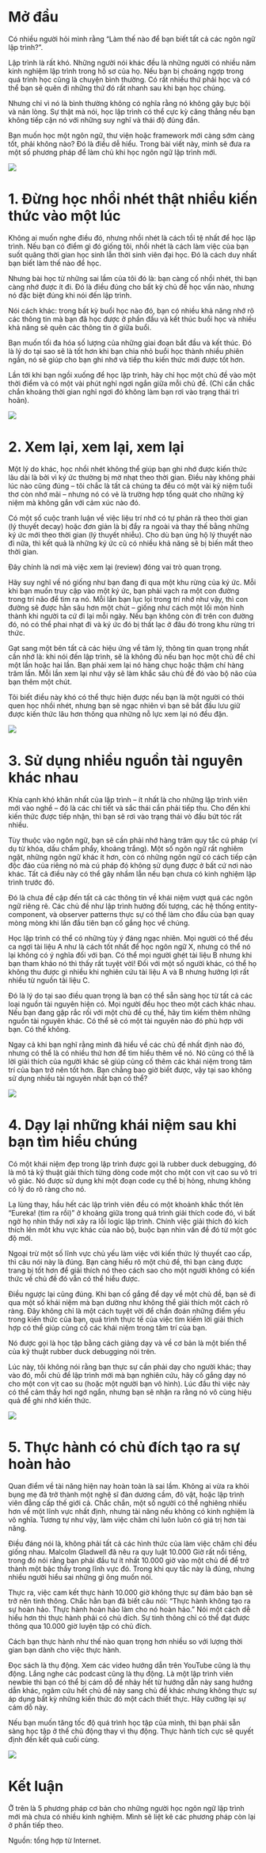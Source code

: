 # Mở đầu
Có nhiều người hỏi mình rằng “Làm thế nào để bạn biết tất cả các ngôn ngữ lập trình?”.

Lập trình là rất khó. Những người nói khác đều là những người có nhiều năm kinh nghiệm lập trình trong hồ sơ của họ. Nếu bạn bị choáng ngợp trong quá trình học cũng là chuyện bình thường. Có rất nhiều thứ phải học và có thể bạn sẽ quên đi những thứ đó rất nhanh sau khi bạn học chúng.

Nhưng chỉ vì nó là bình thường không có nghĩa rằng nó không gây bực bội và nản lòng. Sự thật mà nói, học lập trình có thể cực kỳ căng thẳng nếu bạn không tiếp cận nó với những suy nghĩ và thái độ đúng đắn.

Bạn muốn học một ngôn ngữ, thư viện hoặc framework mới càng sớm càng tốt, phải không nào? Đó là điều dễ hiểu. Trong bài viết này, mình sẽ đưa ra một số phương pháp để làm chủ khi học ngôn ngữ lập trình mới.

![](https://images.viblo.asia/29840aab-f042-4498-baf4-7ba782a3d56f.jpg)

# 1. Đừng học nhồi nhét thật nhiều kiến thức vào một lúc
Không ai muốn nghe điều đó, nhưng nhồi nhét là cách tồi tệ nhất để học lập trình. Nếu bạn có điểm gì đó giống tôi, nhồi nhét là cách làm việc của bạn suốt quãng thời gian học sinh lẫn thời sinh viên đại học. Đó là cách duy nhất bạn biết làm thế nào để học.

Nhưng bài học từ những sai lầm của tôi đó là: bạn càng cố nhồi nhét, thì bạn càng nhớ được ít đi. Đó là điều đúng cho bất kỳ chủ đề học vấn nào, nhưng nó đặc biệt đúng khi nói đến lập trình.

Nói cách khác: trong bất kỳ buổi học nào đó, bạn có nhiều khả năng nhớ rõ các thông tin mà bạn đã học được ở phần đầu và kết thúc buổi học và nhiều khả năng sẽ quên các thông tin ở giữa buổi.

Bạn muốn tối đa hóa số lượng của những giai đoạn bắt đầu và kết thúc. Đó là lý do tại sao sẽ là tốt hơn khi bạn chia nhỏ buổi học thành nhiều phiên ngắn, nó sẽ giúp cho bạn ghi nhớ và tiếp thu kiến thức mới được tốt hơn.

Lần tới khi bạn ngồi xuống để học lập trình, hãy chỉ học một chủ đề vào một thời điểm và có một vài phút nghỉ ngơi ngắn giữa mỗi chủ đề. (Chỉ cần chắc chắn khoảng thời gian nghỉ ngơi đó không làm bạn rơi vào trạng thái trì hoãn).

![](https://images.viblo.asia/4b5a52d8-c0f2-4bee-a8ac-a1684c8d714a.png)

# 2. Xem lại, xem lại, xem lại
Một lý do khác, học nhồi nhét không thể giúp bạn ghi nhớ được kiến thức lâu dài là bởi vì ký ức thường bị mờ nhạt theo thời gian. Điều này không phải lúc nào cũng đúng – tôi chắc là tất cả chúng ta đều có một vài kỷ niệm tuổi thơ còn nhớ mãi – nhưng nó có vẻ là trường hợp tổng quát cho những kỷ niệm mà không gắn với cảm xúc nào đó.

Có một số cuộc tranh luận về việc liệu trí nhớ có tự phân rã theo thời gian (lý thuyết decay) hoặc đơn giản là bị đẩy ra ngoài và thay thế bằng những ký ức mới theo thời gian (lý thuyết nhiễu). Cho dù bạn ủng hộ lý thuyết nào đi nữa, thì kết quả là những ký ức cũ có nhiều khả năng sẽ bị biến mất theo thời gian.

Đây chính là nơi mà việc xem lại (review) đóng vai trò quan trọng.

Hãy suy nghĩ về nó giống như bạn đang đi qua một khu rừng của ký ức. Mỗi khi bạn muốn truy cập vào một ký ức, bạn phải vạch ra một con đường trong trí não để tìm ra nó. Mỗi lần bạn lục lọi trong trí nhớ như vậy, thì con đường sẽ được hằn sâu hơn một chút – giống như cách một lối mòn hình thành khi người ta cứ đi lại mỗi ngày. Nếu bạn không còn đi trên con đường đó, nó có thể phai nhạt đi và ký ức đó bị thất lạc ở đâu đó trong khu rừng tri thức.

Gạt sang một bên tất cả các hiệu ứng về tâm lý, thông tin quan trọng nhất cần nhớ là: khi nói đến lập trình, sẽ là không đủ nếu bạn học một chủ đề chỉ một lần hoặc hai lần. Bạn phải xem lại nó hàng chục hoặc thậm chí hàng trăm lần. Mỗi lần xem lại như vậy sẽ làm khắc sâu chủ đề đó vào bộ não của bạn thêm một chút.

Tôi biết điều này khó có thể thực hiện được nếu bạn là một người có thói quen học nhồi nhét, nhưng bạn sẽ ngạc nhiên vì bạn sẽ bắt đầu lưu giữ được kiến thức lâu hơn thông qua những nỗ lực xem lại nó đều đặn.

![](https://images.viblo.asia/e5030afb-ae24-403c-b36d-b45025015504.jpg)

# 3. Sử dụng nhiều nguồn tài nguyên khác nhau
Khía cạnh khó khăn nhất của lập trình – ít nhất là cho những lập trình viên mới vào nghề – đó là các chi tiết và sắc thái cần phải tiếp thu. Cho đến khi kiến thức được tiếp nhận, thì bạn sẽ rơi vào trạng thái vò đầu bứt tóc rất nhiều.

Tùy thuộc vào ngôn ngữ, bạn sẽ cần phải nhớ hàng trăm quy tắc cú pháp (ví dụ từ khóa, dấu chấm phẩy, khoảng trắng). Một số ngôn ngữ rất nghiêm ngặt, những ngôn ngữ khác ít hơn, còn có những ngôn ngữ có cách tiếp cận độc đáo của riêng nó mà cú pháp đó không sử dụng được ở bất cứ nơi nào khác. Tất cả điều này có thể gây nhầm lẫn nếu bạn chưa có kinh nghiệm lập trình trước đó.

Đó là chưa đề cập đến tất cả các thông tin về khái niệm vượt quá các ngôn ngữ riêng rẽ. Các chủ đề như lập trình hướng đối tượng, các hệ thống entity-component, và observer patterns thực sự có thể làm cho đầu của bạn quay mòng mòng khi lần đầu tiên bạn cố gắng học về chúng.

Học lập trình có thể có những tùy ý đáng ngạc nhiên. Mọi người có thể đều ca ngợi tài liệu A như là cách tốt nhất để học ngôn ngữ X, nhưng có thể nó lại không có ý nghĩa đối với bạn. Có thể mọi người ghét tài liệu B nhưng khi bạn tham khảo nó thì thấy rất tuyệt vời! Đối với một số người khác, có thể họ không thu được gì nhiều khi nghiên cứu tài liệu A và B nhưng hưởng lợi rất nhiều từ nguồn tài liệu C.

Đó là lý do tại sao điều quan trọng là bạn có thể sẵn sàng học từ tất cả các loại nguồn tài nguyên hiện có. Mọi người đều học theo một cách khác nhau. Nếu bạn đang gặp rắc rối với một chủ đề cụ thể, hãy tìm kiếm thêm những nguồn tài nguyên khác. Có thể sẽ có một tài nguyên nào đó phù hợp với bạn. Có thể không.

Ngay cả khi bạn nghĩ rằng mình đã hiểu về các chủ đề nhất định nào đó, nhưng có thể là có nhiều thứ hơn để tìm hiểu thêm về nó. Nó cũng có thể là lời giải thích của người khác sẽ giúp củng cố thêm các khái niệm trong tâm trí của bạn trở nên tốt hơn. Bạn chẳng bao giờ biết được, vậy tại sao không sử dụng nhiều tài nguyên nhất bạn có thể?

![](https://images.viblo.asia/d76438ab-1d36-48a7-8c14-c735a08a6af5.png)

#  4. Dạy lại những khái niệm sau khi bạn tìm hiểu chúng
Có một khái niệm đẹp trong lập trình được gọi là rubber duck debugging, đó là mô tả kỹ thuật giải thích từng dòng code một cho một con vịt cao su vô tri vô giác. Nó được sử dụng khi một đoạn code cụ thể bị hỏng, nhưng không có lý do rõ ràng cho nó.

Lạ lùng thay, hầu hết các lập trình viên đều có một khoảnh khắc thốt lên “Eureka! (tìm ra rồi)” ở khoảng giữa trong quá trình giải thích code đó, vì bất ngờ họ nhìn thấy nơi xảy ra lỗi logic lập trình. Chính việc giải thích đó kích thích lên môt khu vực khác của não bộ, buộc bạn nhìn vấn đề đó từ một góc độ mới.

Ngoại trừ một số lĩnh vực chủ yếu làm việc với kiến thức lý thuyết cao cấp, thì câu nói này là đúng. Bạn càng hiểu rõ một chủ đề, thì bạn càng được trang bị tốt hơn để giải thích nó theo cách sao cho một người không có kiến thức về chủ đề đó vẫn có thể hiểu được.

Điều ngược lại cũng đúng. Khi bạn cố gắng để dạy về một chủ đề, bạn sẽ đi qua một số khái niệm mà bạn dường như không thể giải thích một cách rõ ràng. Đây không chỉ là một cách tuyệt vời để chẩn đoán những điểm yếu trong kiến thức của bạn, quá trình thực tế của việc tìm kiếm lời giải thích hợp có thể giúp củng cố các khái niệm trong tâm trí của bạn.

Nó được gọi là học tập bằng cách giảng dạy và về cơ bản là một biến thể của kỹ thuật rubber duck debugging nói trên.

Lúc này, tôi không nói rằng bạn thực sự cần phải dạy cho người khác; thay vào đó, mỗi chủ đề lập trình mới mà bạn nghiên cứu, hãy cố gắng dạy nó cho một con vịt cao su (hoặc một người bạn vô hình). Lúc đầu thì việc này có thể cảm thấy hơi ngớ ngẩn, nhưng bạn sẽ nhận ra rằng nó vô cùng hiệu quả để ghi nhớ kiến thức.

![](https://images.viblo.asia/9fb56f78-3460-432a-ab63-ae9548984b2d.jpg)

# 5. Thực hành có chủ đích tạo ra sự hoàn hảo
Quan điểm về tài năng hiện nay hoàn toàn là sai lầm. Không ai vừa ra khỏi bụng mẹ đã trở thành một nghệ sĩ đàn dương cầm, đô vật, hoặc lập trình viên đẳng cấp thế giới cả. Chắc chắn, một số người có thể nghiêng nhiều hơn về một lĩnh vực nhất định, nhưng tài năng nếu không có kinh nghiệm là vô nghĩa. Tương tự như vậy, làm việc chăm chỉ luôn luôn có giá trị hơn tài năng.

Điều đáng nói là, không phải tất cả các hình thức của làm việc chăm chỉ đều giống nhau. Malcolm Gladwell đã nêu ra quy luật 10.000 Giờ rất nổi tiếng, trong đó nói rằng bạn phải đầu tư ít nhất 10.000 giờ vào một chủ đề để trở thành một bậc thầy trong lĩnh vực đó. Trong khi quy tắc này là đúng, nhưng nhiều người hiểu sai những gì ông muốn nói.

Thực ra, việc cam kết thực hành 10.000 giờ không thực sự đảm bảo bạn sẽ trở nên tinh thông. Chắc hẳn bạn đã biết câu nói: “Thực hành không tạo ra sự hoàn hảo. Thực hành hoàn hảo làm cho nó hoàn hảo.” Nói một cách dễ hiểu hơn thì thực hành phải có chủ đích. Sự tinh thông chỉ có thể đạt được thông qua 10.000 giờ luyện tập có chủ đích.

Cách bạn thực hành như thế nào quan trọng hơn nhiều so với lượng thời gian bạn dành cho việc thực hành.

Đọc sách là thụ động. Xem các video hướng dẫn trên YouTube cũng là thụ động. Lắng nghe các podcast cũng là thụ động. Là một lập trình viên newbie thì bạn có thể bị cám dỗ để nhảy hết từ hướng dẫn này sang hướng dẫn khác, ngâm cứu hết chủ đề này sang chủ đề khác nhưng không thực sự áp dụng bất kỳ những kiến thức đó một cách thiết thực. Hãy cưỡng lại sự cám dỗ này.

Nếu bạn muốn tăng tốc độ quá trình học tập của mình, thì bạn phải sẵn sàng học tập ở thế chủ động thay vì thụ động. Thực hành tích cực sẽ quyết định đến kết quả cuối cùng.

![](https://images.viblo.asia/35f6657c-a88c-4cd4-8027-ee0a4d0d3102.jpg)

# Kết luận
Ở trên là 5 phương pháp cơ bản cho những người học ngôn ngữ lập trình mới mà chưa có nhiều kinh nghiệm. Mình sẽ liệt kê các phương pháp còn lại ở phần tiếp theo.

Nguồn: tổng hợp từ Internet.